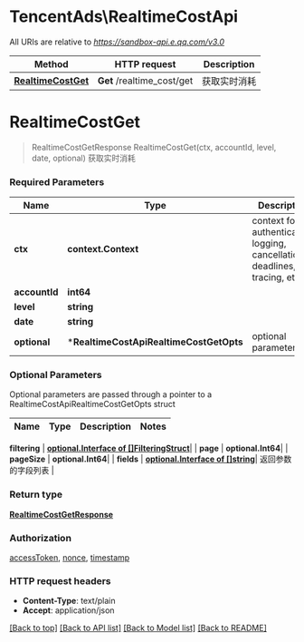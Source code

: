 # TencentAds\RealtimeCostApi

All URIs are relative to *https://sandbox-api.e.qq.com/v3.0*

Method | HTTP request | Description
------------- | ------------- | -------------
[**RealtimeCostGet**](RealtimeCostApi.md#RealtimeCostGet) | **Get** /realtime_cost/get | 获取实时消耗


# **RealtimeCostGet**
> RealtimeCostGetResponse RealtimeCostGet(ctx, accountId, level, date, optional)
获取实时消耗

### Required Parameters

Name | Type | Description  | Notes
------------- | ------------- | ------------- | -------------
 **ctx** | **context.Context** | context for authentication, logging, cancellation, deadlines, tracing, etc.
  **accountId** | **int64**|  | 
  **level** | **string**|  | 
  **date** | **string**|  | 
 **optional** | ***RealtimeCostApiRealtimeCostGetOpts** | optional parameters | nil if no parameters

### Optional Parameters
Optional parameters are passed through a pointer to a RealtimeCostApiRealtimeCostGetOpts struct

Name | Type | Description  | Notes
------------- | ------------- | ------------- | -------------



 **filtering** | [**optional.Interface of []FilteringStruct**](FilteringStruct.md)|  | 
 **page** | **optional.Int64**|  | 
 **pageSize** | **optional.Int64**|  | 
 **fields** | [**optional.Interface of []string**](string.md)| 返回参数的字段列表 | 

### Return type

[**RealtimeCostGetResponse**](RealtimeCostGetResponse.md)

### Authorization

[accessToken](../README.md#accessToken), [nonce](../README.md#nonce), [timestamp](../README.md#timestamp)

### HTTP request headers

 - **Content-Type**: text/plain
 - **Accept**: application/json

[[Back to top]](#) [[Back to API list]](../README.md#documentation-for-api-endpoints) [[Back to Model list]](../README.md#documentation-for-models) [[Back to README]](../README.md)

